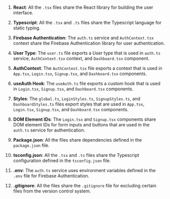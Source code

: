 1. **React**: All the `.tsx` files share the React library for building the user interface.

2. **Typescript**: All the `.tsx` and `.ts` files share the Typescript language for static typing.

3. **Firebase Authentication**: The `auth.ts` service and `AuthContext.tsx` context share the Firebase Authentication library for user authentication.

4. **User Type**: The `user.ts` file exports a User type that is used in `auth.ts` service, `AuthContext.tsx` context, and `Dashboard.tsx` component.

5. **AuthContext**: The `AuthContext.tsx` file exports a context that is used in `App.tsx`, `Login.tsx`, `Signup.tsx`, and `Dashboard.tsx` components.

6. **useAuth Hook**: The `useAuth.ts` file exports a custom hook that is used in `Login.tsx`, `Signup.tsx`, and `Dashboard.tsx` components.

7. **Styles**: The `global.ts`, `LoginStyles.ts`, `SignupStyles.ts`, and `DashboardStyles.ts` files export styles that are used in `App.tsx`, `Login.tsx`, `Signup.tsx`, and `Dashboard.tsx` components.

8. **DOM Element IDs**: The `Login.tsx` and `Signup.tsx` components share DOM element IDs for form inputs and buttons that are used in the `auth.ts` service for authentication.

9. **Package.json**: All the files share dependencies defined in the `package.json` file.

10. **tsconfig.json**: All the `.tsx` and `.ts` files share the Typescript configuration defined in the `tsconfig.json` file.

11. **.env**: The `auth.ts` service uses environment variables defined in the `.env` file for Firebase Authentication.

12. **.gitignore**: All the files share the `.gitignore` file for excluding certain files from the version control system.